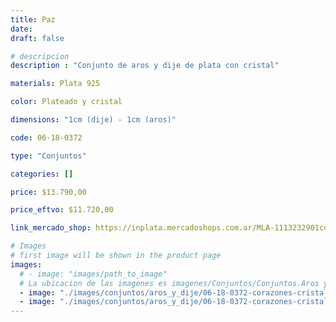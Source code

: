 ```yaml
---
title: Paz
date: 
draft: false

# descripcion
description : "Conjunto de aros y dije de plata con cristal"

materials: Plata 925

color: Plateado y cristal 

dimensions: "1cm (dije) - 1cm (aros)"

code: 06-18-0372

type: "Conjuntos"

categories: []

price: $13.790,00

price_eftvo: $11.720,00

link_mercado_shop: https://inplata.mercadoshops.com.ar/MLA-1113232901conjuntos-aros-y-dije-paz-_JM

# Images
# first image will be shown in the product page
images:
  # - image: "images/path_to_image"
  # La ubicacion de las imagenes es imagenes/Conjuntos/Conjuntos.Aros y Dije/06-18-0372-paz
  - image: "./images/conjuntos/aros_y_dije/06-18-0372-corazones-cristal_a.JPG"
  - image: "./images/conjuntos/aros_y_dije/06-18-0372-corazones-cristal_b.JPG"
---
```


